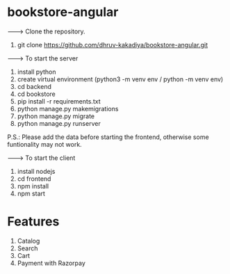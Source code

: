 # bookstore-angular

---> Clone the repository.
1. git clone https://github.com/dhruv-kakadiya/bookstore-angular.git

---> To start the server
1. install python
2. create virtual environment (python3 -m venv env / python -m venv env)
3. cd backend
4. cd bookstore
5. pip install -r requirements.txt
6. python manage.py makemigrations
7. python manage.py migrate
8. python manage.py runserver

P.S.: Please add the data before starting the frontend, otherwise some funtionality may not work.

---> To start the client
1. install nodejs
2. cd frontend
3. npm install
4. npm start




# Features
1. Catalog
2. Search
3. Cart
4. Payment with Razorpay
